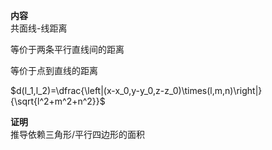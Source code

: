 **内容**  
共面线-线距离  
  
等价于两条平行直线间的距离  
  
等价于点到直线的距离  
  
$d(l_1,l_2)=\dfrac{\left|(x-x_0,y-y_0,z-z_0)\times(l,m,n)\right|}{\sqrt{l^2+m^2+n^2}}$  
  
**证明**  
推导依赖三角形/平行四边形的面积  
